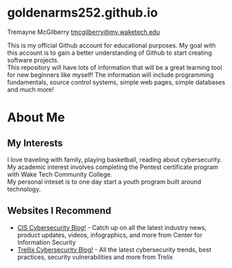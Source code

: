 # goldenarms252.github.io

Tremayne McGilberry tmcgilberry@my.waketech.edu

This is my official Github account for educational purposes.  My goal with this account is to gain a better understanding of Github to start creating software projects.  
This repository will have lots of information that will be a great learning tool for new beginners like myself!  The information will include programming fundamentals, source control systems, simple web pages, simple databases and much more!

# About Me
## My Interests  
I love traveling with family, playing basketball, reading about cybersecurity.  
My academic interest involves completing the Pentest certificate program with Wake Tech Community College.  
My personal inteset is to one day start a youth program built around technology.  
## Websites I Recommend
* [CIS Cybersecurity Blog!](https://www.cisecurity.org/insights/blog) - Catch up on all the latest industry news, product updates, videos, infographics, and more from Center for Information Security  
* [Trellix Cybersecurity Blog!](https://www.cisecurity.org/insights/blog) - All the latest cybersecurity trends, best practices, security vulnerabilities and more from Trelix  

